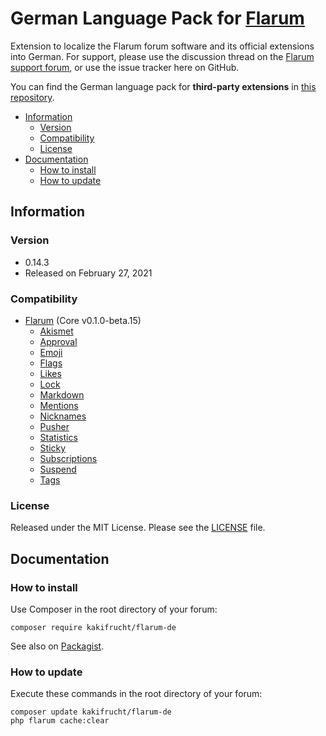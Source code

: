 # German Language Pack for [Flarum](https://flarum.org/)

Extension to localize the Flarum forum software and its official extensions into German. For support, please use the discussion thread on the [Flarum support forum](https://discuss.flarum.org/d/2648-german-language-pack), or use the issue tracker here on GitHub.

You can find the German language pack for **third-party extensions** in [this repository](https://github.com/Kakifrucht/flarum-de-extended).

- [Information](#information)
  - [Version](#version)
  - [Compatibility](#compatibility)
  - [License](#license)
- [Documentation](#documentation)
  - [How to install](#how-to-install)
  - [How to update](#how-to-update)

## Information

### Version

- 0.14.3
- Released on February 27, 2021

### Compatibility

- [Flarum](https://github.com/flarum/core) (Core v0.1.0-beta.15)
  - [Akismet](https://github.com/flarum/flarum-ext-akismet)
  - [Approval](https://github.com/flarum/flarum-ext-approval)
  - [Emoji](https://github.com/flarum/emoji)
  - [Flags](https://github.com/flarum/flags)
  - [Likes](https://github.com/flarum/likes)
  - [Lock](https://github.com/flarum/lock)
  - [Markdown](https://github.com/flarum/markdown)
  - [Mentions](https://github.com/flarum/mentions)
  - [Nicknames](https://github.com/flarum/nicknames)
  - [Pusher](https://github.com/flarum/pusher)
  - [Statistics](https://github.com/flarum/statistics)
  - [Sticky](https://github.com/flarum/sticky)
  - [Subscriptions](https://github.com/flarum/subscriptions)
  - [Suspend](https://github.com/flarum/suspend)
  - [Tags](https://github.com/flarum/tags)

### License

Released under the MIT License. Please see the [LICENSE](LICENSE) file.

## Documentation

### How to install

Use Composer in the root directory of your forum:

```text
composer require kakifrucht/flarum-de
```

See also on [Packagist](https://packagist.org/packages/kakifrucht/flarum-de).

### How to update

Execute these commands in the root directory of your forum:

```text
composer update kakifrucht/flarum-de
php flarum cache:clear
```
